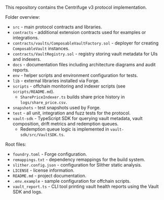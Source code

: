 This repository contains the Centrifuge v3 protocol implementation.

Folder overview:
- `src` - main protocol contracts and libraries.
- `contracts` - additional extension contracts used for examples or integrations.
- `contracts/vaults/ComposableVaultFactory.sol` - deployer for creating `ComposableVault` instances.
- `contracts/VaultRegistry.sol` - registry storing vault metadata for UIs and indexers.
- `docs` - documentation files including architecture diagrams and audit reports.
- `env` - helper scripts and environment configuration for tests.
- `lib` - external libraries installed via Forge.
- `scripts` - offchain monitoring and indexer scripts (see `scripts/README.md`).
  - `SharePriceIndexer.ts` builds share price history in `logs/share_price.csv`.
- `snapshots` - test snapshots used by Forge.
- `test` - all unit, integration and fuzz tests for the protocol.
- `vault-sdk` - TypeScript SDK for querying vault metadata, vault composition, drift metrics and redemption queues.
  - Redemption queue logic is implemented in `vault-sdk/src/VaultSDK.ts`.

Root files:
- `foundry.toml` - Forge configuration.
- `remappings.txt` - dependency remappings for the build system.
- `slither.config.json` - configuration for Slither static analysis.
- `LICENSE` - license information.
- `README.md` - project documentation.
- `.env.example` - sample configuration for offchain scripts.
- `vault_report.ts` - CLI tool printing vault health reports using the Vault SDK and logs.

